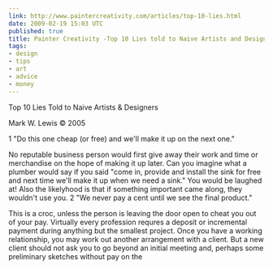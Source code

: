 ```yaml
---
link: http://www.paintercreativity.com/articles/top-10-lies.html
date: 2009-02-19 15:03 UTC
published: true
title: Painter Creativity -Top 10 Lies told to Naive Artists and Designers
tags:
- design
- tips
- art
- advice
- money
---
```


Top 10 Lies Told to Naive Artists & Designers

Mark W. Lewis © 2005


1 "Do this one cheap (or free) and we'll make it up on the next one."

No reputable business person would first give away their work and time or merchandise on the hope of making it up later. Can you imagine what a plumber would say if you said "come in, provide and install the sink for free and next time we'll make it up when we need a sink." You would be laughed at! Also the likelyhood is that if something important came along, they wouldn't use you.
2 "We never pay a cent until we see the final product."

This is a croc, unless the person is leaving the door open to cheat you out of your pay. Virtually every profession requres a deposit or incremental payment during anything but the smallest project. Once you have a working relationship, you may work out another arrangement with a client. But a new client should not ask you to go beyond an initial meeting and, perhaps some preliminary sketches without pay on the
